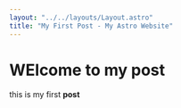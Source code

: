```yaml
---
layout: "../../layouts/Layout.astro"
title: "My First Post - My Astro Website"
---
```


# WElcome to my post

this is my first **post** 